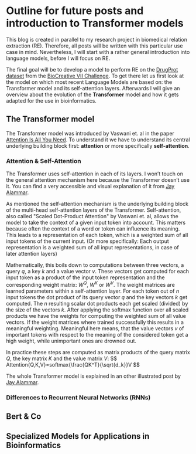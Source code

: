 # Outline for future posts and introduction to Transformer models

This blog is created in parallel to my research project in biomedical relation extraction (RE).
Therefore, all posts will be written with this particular use case in mind.
Nevertheless, I will start with a rather general introduction into language models, before I will focus on RE.

The final goal will be to develop a model to perform RE on the [DrugProt dataset](https://biocreative.bioinformatics.udel.edu/tasks/biocreative-vii/track-1/)
from the [BioCreative VII Challenge](https://biocreative.bioinformatics.udel.edu/tasks/biocreative-vii/). 
To get there let us first look at the model on which most recent Language Models are based on: the Transformer model and its self-attention layers.
Afterwards I will give an overview about the evolution of the **Transformer** model and how it gets adapted for the use in bioinformatics.

## The Transformer model

The Transformer model was introduced by Vaswani et. al in the paper [Attention Is All You Need](https://arxiv.org/abs/1706.03762).
To understand it we have to understand its central underlying building block first: **attention** or more specifically **self-attention**.

### Attention & Self-Attention

The Transformer uses self-attention in each of its layers.
I won’t touch on the general attention mechanism here because the Transformer doesn’t use it.
You can find a very accessible and visual explanation of it from [Jay Alammar](https://jalammar.github.io/visualizing-neural-machine-translation-mechanics-of-seq2seq-models-with-attention/).

As mentioned the self-attention mechanism is the underlying building block of the multi-head self-attention layers of the Transformer.
Self-attention, also called "Scaled Dot-Product Attention" by Vaswani et. al, allows the model to take the context of a given input token into account.
This matters because often the context of a word or token can influence its meaning.
This leads to a representation of each token, which is a weighted sum of all input tokens of the current input. (Or more specifically: Each output representation is a weighted sum of all input representations, in case of later attention layers)

Mathematically, this boils down to computations between three vectors, a query $q$, a key $k$ and a value vector $v$.
These vectors get computed for each input token as a product of the input token representation and the corresponding weight matrix: $W^Q$, $W^K$ or $W^V$.
The weight matrices are learned parameters within a self-attention layer.
For each token out of $n$ input tokens the dot product of its query vector $q$ and the key vectors $k$ get computed. The $n$ resulting scalar dot products each get scaled (divided) by the size of the vectors $k$.
After applying the softmax function over all scaled products we have the weights for computing the weighted sum of all value vectors.
If the weight matrices where trained successfully this results in a meaningful weighting. Meaningful here means, that the value vectors $v$ of important tokens with respect to the meaning of the considered token get a high weight, while unimportant ones are drowned out.

In practice these steps are computed as matrix products of the query matrix $Q$, the key matrix $K$ and the value matrix $V$:
$$
Attention{Q,K,V}=softmax{\frac{QK^T}{\sqrt{d_k}}V
$$

The whole Transformer model is explained in an other illustrated post by [Jay Alammar](https://jalammar.github.io/illustrated-transformer/).

### Differences to Recurrent Neural Networks (RNNs)

## Bert & Co

## Specialized Models for Applications in Bioinformatics
